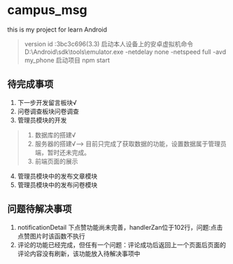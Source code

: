 # campus_msg
this is my project for learn Android 
> version id :3bc3c696(3.3)
> 启动本人设备上的安卓虚拟机命令
D:\Android\sdk\tools\emulator.exe -netdelay none -netspeed full -avd my_phone
> 启动项目
npm start

## 待完成事项
1. 下一步开发留言板块√ 
2. 问卷调查板块问卷调查
3. 管理员模块的开发
>1. 数据库的搭建√
>2. 服务器的搭建√——> 目前只完成了获取数据的功能，设置数据属于管理员端，暂时还未完成。
>3. 前端页面的展示
4. 管理员模块中的发布文章模块
5. 管理员模块中的发布问卷模块

## 问题待解决事项
1. notificationDetail 下点赞功能尚未完善，handlerZan位于102行，问题:点击点赞图片时该函数不执行 
2. 评论的功能已经完成，但任有一个问题：评论成功后返回上一个页面后页面的评论内容没有刷新，该功能放入待解决事项中